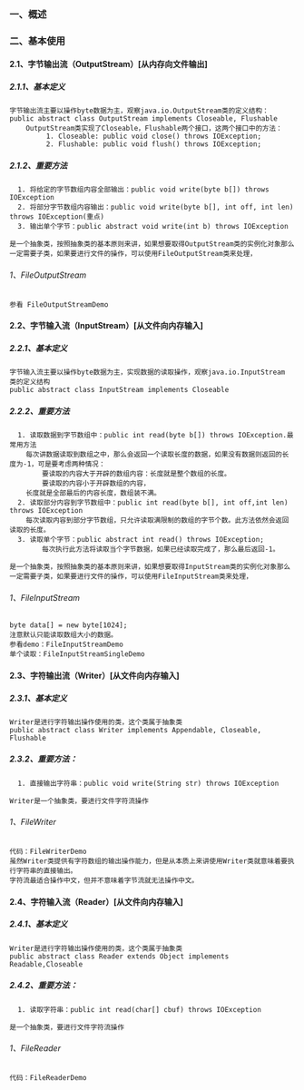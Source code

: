 ### 一、概述    

### 二、基本使用
#### 2.1、字节输出流（OutputStream）[从内存向文件输出]
##### 2.1.1、基本定义
    字节输出流主要以操作byte数据为主，观察java.io.OutputStream类的定义结构： 
    public abstract class OutputStream implements Closeable, Flushable 
        OutputStream类实现了Closeable，Flushable两个接口，这两个接口中的方法： 
             1. Closeable: public void close() throws IOException; 
             2. Flushable: public void flush() throws IOException;
##### 2.1.2、重要方法
      1. 将给定的字节数组内容全部输出：public void write(byte b[]) throws IOException 
      2. 将部分字节数组内容输出：public void write(byte b[], int off, int len) throws IOException(重点) 
      3. 输出单个字节：public abstract void write(int b) throws IOException

    是一个抽象类，按照抽象类的基本原则来讲，如果想要取得OutputStream类的实例化对象那么一定需要子类，如果要进行文件的操作，可以使用FileOutputStream类来处理，

###### 1、FileOutputStream
    参看 FileOutputStreamDemo

#### 2.2、字节输入流（InputStream）[从文件向内存输入]
##### 2.2.1、基本定义
    字节输入流主要以操作byte数据为主，实现数据的读取操作，观察java.io.InputStream 类的定义结构 
    public abstract class InputStream implements Closeable 
##### 2.2.2、重要方法
      1. 读取数据到字节数组中：public int read(byte b[]) throws IOException.最常用方法
        每次讲数据读取到数组之中，那么会返回一个读取长度的数据，如果没有数据则返回的长度为-1，可是要考虑两种情况： 
            要读取的内容大于开辟的数组内容：长度就是整个数组的长度。 
            要读取的内容小于开辟数组的内容， 
        长度就是全部最后的内容长度，数组装不满。
      2. 读取部分内容到字节数组中：public int read(byte b[], int off,int len) throws IOException 
        每次读取内容到部分字节数组，只允许读取满限制的数组的字节个数。此方法依然会返回读取的长度。
      3. 读取单个字节：public abstract int read() throws IOException; 
            每次执行此方法将读取当个字节数据，如果已经读取完成了，那么最后返回-1。

    是一个抽象类，按照抽象类的基本原则来讲，如果想要取得InputStream类的实例化对象那么一定需要子类，如果要进行文件的操作，可以使用FileInputStream类来处理，

###### 1、FileInputStream
    byte data[] = new byte[1024];
    注意默认只能读取数组大小的数据。
    参看demo：FileInputStreamDemo
    单个读取：FileInputStreamSingleDemo
        
        
#### 2.3、字符输出流（Writer）[从文件向内存输入]
##### 2.3.1、基本定义
    Writer是进行字符输出操作使用的类，这个类属于抽象类 
    public abstract class Writer implements Appendable, Closeable, Flushable
##### 2.3.2、重要方法：
      1. 直接输出字符串：public void write(String str) throws IOException

    Writer是一个抽象类，要进行文件字符流操作

###### 1、FileWriter
    代码：FileWriterDemo
    虽然Writer类提供有字符数组的输出操作能力，但是从本质上来讲使用Writer类就意味着要执行字符串的直接输出。
    字符流最适合操作中文，但并不意味着字节流就无法操作中文。      
    
#### 2.4、字符输入流（Reader）[从文件向内存输入]
##### 2.4.1、基本定义
    Writer是进行字符输出操作使用的类，这个类属于抽象类 
    public abstract class Reader extends Object implements Readable,Closeable
##### 2.4.2、重要方法：
      1. 读取字符串：public int read(char[] cbuf) throws IOException

    是一个抽象类，要进行文件字符流操作

###### 1、FileReader
    代码：FileReaderDemo 